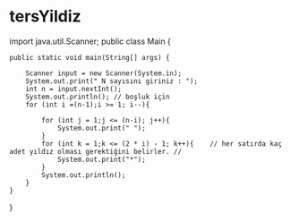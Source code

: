 # tersYildiz
import java.util.Scanner;
public class Main {

    public static void main(String[] args) {

        Scanner input = new Scanner(System.in);
        System.out.print(" N sayısını giriniz : ");
        int n = input.nextInt();
        System.out.println(); // boşluk için
        for (int i =(n-1);i >= 1; i--){         

            for (int j = 1;j <= (n-i); j++){       
                System.out.print(" ");
            }
            for (int k = 1;k <= (2 * i) - 1; k++){    // her satırda kaç adet yıldız olması gerektiğini belirler. //
                System.out.print("*");
            }
            System.out.println();
        }
    }
}

